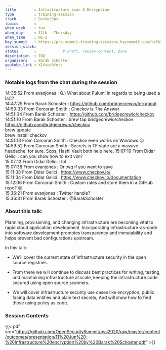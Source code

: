```yaml
---
title        : Infrastructure scan & Encryption
type         : training-session
track        : DevSecOps
topics       : 
when_week    : two
when_day     : 11th - Thursday
when_time    : WS-2
hey_summit   : https://pre-summit-training-sessions.heysummit.com/talks/infrastructure-scan-encryption/
session_slack:
status       :            # draft, review-content, done
description  : TBD
organizers   : Barak Schoster
youtube_link : X1VsceDfntc
---
```



### Notable logs from the chat during the session 

14:35:52	 From evanjones : Q.) What about Pulumi in regards to being used a IaC?   \
14:47:25	 From Barak Schoster : https://github.com/bridgecrewio/terragoat    \
14:50:33	 From Corcoran Smith : Checkov is The Answer   \
14:51:04	 From Barak Schoster : https://github.com/bridgecrewio/checkov  \
14:51:10	 From Barak Schoster : brew tap bridgecrewio/checkov https://github.com/bridgecrewio/checkov  
brew update   \
brew install checkov  \
14:51:13	 From Corcoran Smith : Checkov even works on Windows :wink:  \
14:59:52	 From Corcoran Smith : Secrets in TF state are a massive headache, for sure. Sops, Hashi Vault both help here.
15:07:10	 From Didar Gelici : can you show how to exit vim?  \
15:07:12	 From Didar Gelici : lol   \
15:07:38	 From evanjones : Or :wq if you want to save   \
15:11:33	 From Didar Gelici : https://www.checkov.io/   \
15:11:34	 From Didar Gelici : https://www.checkov.io/documentation   \
15:12:06	 From Corcoran Smith : Custom rules and store them in a GitHub repo? :wink:  \
15:36:21	 From evanjones : Twitter handle?   \
15:36:31	 From Barak Schoster : @BarakSchoster 

### About this talk:
Planning, provisioning, and changing infrastructure are becoming vital to rapid cloud application development. Incorporating infrastructure-as-code into software development promotes transparency and immutability and helps prevent bad configurations upstream.

In this talk:

- We'll cover the current state of infrastructure security in the open source registries.

- From there we will continue to discuss best practices for writing, testing, and maintaining infrastructure at scale, keeping the infrastructure code secured using open source scanners. 

- We will cover infrastructure security use cases like encryption, public facing data entities and plain text secrets, And will show how to find those using policy as code.

### Session Contents

{{< pdf src="https://github.com/OpenSecuritySummit/oss2020/raw/master/content/outcomes/presentation/11%20Jun%20-%20Infrastructure%20encryption%20by%20Barak%20Schoster.pdf" >}}